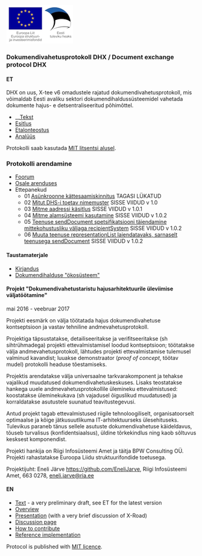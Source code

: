 ![](img/EL_struktuuri-_ja_investeerimisfondid_horisontaalne.jpg)

### Dokumendivahetusprotokoll DHX / Document exchange protocol DHX

#### ET

DHX on uus, X-tee v6 omadustele rajatud dokumendivahetusprotokoll, mis võimaldab Eesti avaliku sektori dokumendihaldussüsteemidel vahetada dokumente hajus- e detsentraliseeritud põhimõttel.

- __[Tekst](https://e-gov.github.io/DHX)
- [Esitlus](http://slides.com/priitparmakson/dhx/fullscreen)
- [Etalonteostus](https://dhxdemo.eesti.ee/)
- [Analüüs](https://github.com/e-gov/DHX/blob/master/files/Hajusa_dokumendivahetuse_andmevahetusprotokolli_DHX_anal%C3%BC%C3%BCs_1.2.pdf)

Protokolli saab kasutada [MIT litsentsi alusel](LICENCE.txt).

### Protokolli arendamine
- [Foorum](https://github.com/e-gov/DHX/issues)
- [Osale arenduses](CONTRIBUTING.md)
- Ettepanekud
  - 01 [Asünkroonne kättesaamiskinnitus](files/Ettepanek-01.md#as%C3%BCnkroonne-k%C3%A4ttesaamiskinnitus) TAGASI LÜKATUD
  - 02 [Mitut DHS-i toetav nimemuster](files/Ettepanek-02.md#mitut-dhs-i-toetav-nimemuster) SISSE VIIDUD v 1.0
  - 03 [Mitme aadressi käsitlus](files/Ettepanek-03.md) SISSE VIIDUD v 1.0.1
  - 04 [Mitme alamsüsteemi kasutamine](files/Ettepanek-04.md) SISSE VIIDUD v 1.0.2
  - 05 [Teenuse sendDocument spetsifikatsiooni täiendamine mittekohustusliku väljaga recipientSystem](files/Ettepanek-05.md) SISSE VIIDUD v 1.0.2
  - 06 [Muuta teenuse representationList laiendatavaks, sarnaselt teenusega sendDocument](files/Ettepanek-06.md) SISSE VIIDUD v 1.0.2

#### Taustamaterjale
- [Kirjandus](files/Kirjandus.md)
- [Dokumendihalduse "ökosüsteem"](files/DOK-S.md)

#### Projekt "Dokumendivahetustaristu hajusarhitektuurile üleviimise väljatöötamine"

mai 2016 - veebruar 2017

Projekti eesmärk on välja töötatada  hajus dokumendivahetuse kontseptsioon ja vastav tehniline andmevahetusprotokoll.

Projektiga täpsustatakse, detailiseeritakse ja verifitseeritakse (sh sihtrühmadega) projekti ettevalmistamisel loodud kontseptsioon; töötatakse välja andmevahetusprotokoll, lähtudes projekti ettevalmistamise tulemusel valminud kavandist;  luuakse demonstraator (_proof of concept_, töötav mudel) protokolli headuse tõestamiseks.

Projektis arendatakse välja universaalne tarkvarakomponent ja tehakse vajalikud muudatused dokumendivahetuskeskuses. Lisaks teostatakse hankega uuele andmevahetusprotokollile ülemineku ettevalmistused:  koostatakse üleminekukava (sh vajadusel õiguslikud muudatused) ja korraldatakse asutustele suunatud teavitustegevusi.

Antud projekt tagab ettevalmistused riigile tehnoloogiliselt, organisatoorselt optimaalse ja kõige jätkusuutlikuma IT-arhitektuurseks ülesehituseks. Tulevikus paraneb tänus sellele asutuste dokumendivahetuse käideldavus, tõuseb turvalisus (konfidentsiaalsus), üldine tõrkekindlus ning kaob sõltuvus kesksest komponendist.

Projekti hankija on Riigi Infosüsteemi Amet ja täitja BPW Consulting OÜ. Projekti rahastatakse Euroopa Liidu struktuurifondide toetusega.

Projektijuht: Eneli Järve https://github.com/EneliJarve, Riigi Infosüsteemi Amet, 663 0278, eneli.jarve@ria.ee

#### EN

- [Text](files/Protocol.md) - a very preliminary draft, see ET for the latest version
- [Overview](https://github.com/e-gov/DHX/blob/master/files/Overview.md)
- [Presentation](https://github.com/e-gov/DHX/blob/master/files/DHX_EN%20%282%29.pdf) (with a very brief discussion of X-Road)
- [Discussion page](https://github.com/e-gov/DHX/issues)
- [How to contribute](https://github.com/e-gov/DHX/blob/master/CONTRIBUTING.md)
- [Reference implementation](https://github.com/e-gov/DHX-etalon)

Protocol is published with [MIT licence](LICENCE.txt).
